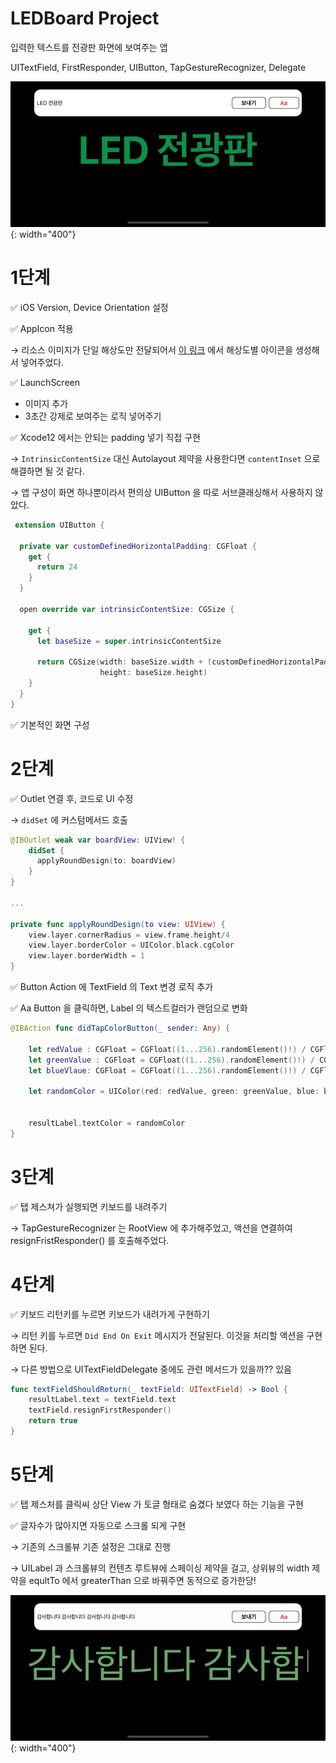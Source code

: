 # LEDBoard Project

입력한 텍스트를 전광판 화면에 보여주는 앱

UITextField, FirstResponder, UIButton, TapGestureRecognizer, Delegate

![Untitled](/Resources/1.gif){: width="400"}

# 1단계

✅  iOS Version, Device Orientation 설정

✅  AppIcon 적용

→ 리소스 이미지가 단일 해상도만 전달되어서 [이 링크](https://appiconmaker.co/Home/Index/c2ab35a1-ed84-48a8-a065-b684eeb78509) 에서 해상도별 아이콘을 생성해서 넣어주었다.

✅  LaunchScreen

- 이미지 추가
- 3초간 강제로 보여주는 로직 넣어주기

✅  Xcode12 에서는 안되는 padding 넣기 직접 구현

→ `IntrinsicContentSize` 대신 Autolayout 제약을 사용한다면 `contentInset` 으로 해결하면 될 것 같다.

→ 앱 구성이 화면 하나뿐이라서 편의상 UIButton 을 따로 서브클래싱해서 사용하지 않았다.

```swift
 extension UIButton {
  
  private var customDefinedHorizontalPadding: CGFloat {
    get {
      return 24
    }
  }
  
  open override var intrinsicContentSize: CGSize {
  
    get {
      let baseSize = super.intrinsicContentSize
      
      return CGSize(width: baseSize.width + (customDefinedHorizontalPadding * 2),
                    height: baseSize.height)
    }
  }
}
```

✅  기본적인 화면 구성

# 2단계

✅ Outlet 연결 후, 코드로 UI 수정

→ `didSet` 에 커스텀메서드 호출

```swift
@IBOutlet weak var boardView: UIView! {
    didSet {
      applyRoundDesign(to: boardView)
    }
}

...

private func applyRoundDesign(to view: UIView) {
    view.layer.cornerRadius = view.frame.height/4
    view.layer.borderColor = UIColor.black.cgColor
    view.layer.borderWidth = 1
}
```

✅  Button Action 에 TextField 의 Text 변경 로직 추가

✅ Aa Button 을 클릭하면, Label 의 텍스트컬러가 랜덤으로 변화

```swift
@IBAction func didTapColorButton(_ sender: Any) {
    
    let redValue : CGFloat = CGFloat((1...256).randomElement()!) / CGFloat(256)
    let greenValue : CGFloat = CGFloat((1...256).randomElement()!) / CGFloat(256)
    let blueVlaue: CGFloat = CGFloat((1...256).randomElement()!) / CGFloat(256)
    
    let randomColor = UIColor(red: redValue, green: greenValue, blue: blueVlaue, alpha: 1)
    
    
    resultLabel.textColor = randomColor
}
```

# 3단계

✅  탭 제스쳐가 실행되면 키보드를 내려주기

→ TapGestureRecognizer 는 RootView 에 추가해주었고, 액션을 연결하여 resignFristResponder() 를 호출해주었다.

# 4단계

✅  키보드 리턴키를 누르면 키보드가 내려가게 구현하기

→ 리턴 키를 누르면  `Did End On Exit` 메시지가 전달된다. 이것을 처리할 액션을 구현하면 된다.

→ 다른 방법으로 UITextFieldDelegate 중에도 관련 메서드가 있을까?? 있음

```swift
func textFieldShouldReturn(_ textField: UITextField) -> Bool {
    resultLabel.text = textField.text
    textField.resignFirstResponder()
    return true
}
```

# 5단계

✅  탭 제스처를 클릭씨 상단 View 가 토글 형태로 숨겼다 보였다 하는 기능을 구현

✅  글자수가 많아지면 자동으로 스크롤 되게 구현

→ 기존의 스크롤뷰 기존 설정은 그대로 진행

→ UILabel 과 스크롤뷰의 컨텐츠 루트뷰에 스페이싱 제약을 걸고, 상위뷰의 width 제약을 equltTo 에서 greaterThan 으로 바꿔주면 동적으로 증가한당!

![Untitled](/Resources/2.gif){: width="400"}
